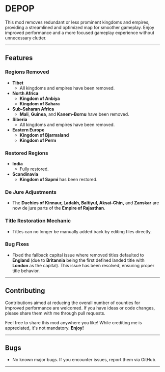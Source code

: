 # **DEPOP**

This mod removes redundant or less prominent kingdoms and empires, providing a streamlined and optimized map for smoother gameplay. Enjoy improved performance and a more focused gameplay experience without unnecessary clutter.

---

## **Features**

### **Regions Removed**

- **Tibet**  
  - All kingdoms and empires have been removed.
- **North Africa**  
  - **Kingdom of Anbiya**  
  - **Kingdom of Sahara**
- **Sub-Saharan Africa**  
  - **Mali**, **Guinea**, and **Kanem-Bornu** have been removed.
- **Siberia**  
  - All kingdoms and empires have been removed.
- **Eastern Europe**  
  - **Kingdom of Bjarmaland**  
  - **Kingdom of Perm**

### **Restored Regions**

- **India**  
  - Fully restored.
- **Scandinavia**  
  - **Kingdom of Sapmi** has been restored.

### **De Jure Adjustments**

- The **Duchies of Kinnaur, Ladakh, Baltiyul, Aksai-Chin,** and **Zanskar** are now de jure parts of the **Empire of Rajasthan**.

### **Title Restoration Mechanic**

- Titles can no longer be manually added back by editing files directly.

### **Bug Fixes**

- Fixed the fallback capital issue where removed titles defaulted to **England** (due to **Britannia** being the first defined landed title with **London** as the capital). This issue has been resolved, ensuring proper title behavior.

---

## **Contributing**

Contributions aimed at reducing the overall number of counties for improved performance are welcomed. If you have ideas or code changes, please share them with me through pull requests.

Feel free to share this mod anywhere you like! While crediting me is appreciated, it's not mandatory. **Enjoy!**

---

## **Bugs**

- No known major bugs. If you encounter issues, report them via GitHub.

---
